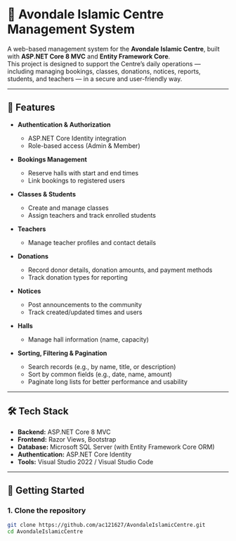 # 🕌 Avondale Islamic Centre Management System

A web-based management system for the **Avondale Islamic Centre**, built with **ASP.NET Core 8 MVC** and **Entity Framework Core**.  
This project is designed to support the Centre’s daily operations — including managing bookings, classes, donations, notices, reports, students, and teachers — in a secure and user-friendly way.

---

## 📌 Features

- **Authentication & Authorization**
  - ASP.NET Core Identity integration
  - Role-based access (Admin & Member)

- **Bookings Management**
  - Reserve halls with start and end times
  - Link bookings to registered users

- **Classes & Students**
  - Create and manage classes
  - Assign teachers and track enrolled students

- **Teachers**
  - Manage teacher profiles and contact details

- **Donations**
  - Record donor details, donation amounts, and payment methods
  - Track donation types for reporting

- **Notices**
  - Post announcements to the community
  - Track created/updated times and users

- **Halls**
  - Manage hall information (name, capacity)

- **Sorting, Filtering & Pagination**
  - Search records (e.g., by name, title, or description)
  - Sort by common fields (e.g., date, name, amount)
  - Paginate long lists for better performance and usability

---

## 🛠️ Tech Stack

- **Backend:** ASP.NET Core 8 MVC  
- **Frontend:** Razor Views, Bootstrap  
- **Database:** Microsoft SQL Server (with Entity Framework Core ORM)  
- **Authentication:** ASP.NET Core Identity  
- **Tools:** Visual Studio 2022 / Visual Studio Code  

---

## 🚀 Getting Started

### 1. Clone the repository

```bash
git clone https://github.com/ac121627/AvondaleIslamicCentre.git
cd AvondaleIslamicCentre
